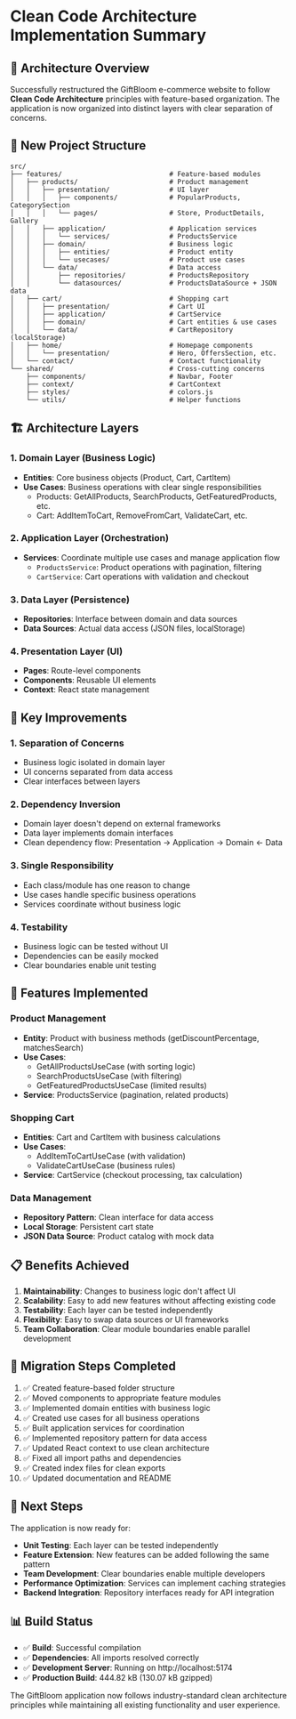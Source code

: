 # Clean Code Architecture Implementation Summary

## 🎯 Architecture Overview

Successfully restructured the GiftBloom e-commerce website to follow **Clean Code Architecture** principles with feature-based organization. The application is now organized into distinct layers with clear separation of concerns.

## 📁 New Project Structure

```
src/
├── features/                           # Feature-based modules
│   ├── products/                       # Product management
│   │   ├── presentation/               # UI layer
│   │   │   ├── components/             # PopularProducts, CategorySection
│   │   │   └── pages/                  # Store, ProductDetails, Gallery
│   │   ├── application/                # Application services
│   │   │   └── services/               # ProductsService
│   │   ├── domain/                     # Business logic
│   │   │   ├── entities/               # Product entity
│   │   │   └── usecases/               # Product use cases
│   │   └── data/                       # Data access
│   │       ├── repositories/           # ProductsRepository
│   │       └── datasources/            # ProductsDataSource + JSON data
│   ├── cart/                           # Shopping cart
│   │   ├── presentation/               # Cart UI
│   │   ├── application/                # CartService
│   │   ├── domain/                     # Cart entities & use cases
│   │   └── data/                       # CartRepository (localStorage)
│   ├── home/                           # Homepage components
│   │   └── presentation/               # Hero, OffersSection, etc.
│   └── contact/                        # Contact functionality
└── shared/                             # Cross-cutting concerns
    ├── components/                     # Navbar, Footer
    ├── context/                        # CartContext
    ├── styles/                         # colors.js
    └── utils/                          # Helper functions
```

## 🏗️ Architecture Layers

### 1. Domain Layer (Business Logic)

- **Entities**: Core business objects (Product, Cart, CartItem)
- **Use Cases**: Business operations with clear single responsibilities
  - Products: GetAllProducts, SearchProducts, GetFeaturedProducts, etc.
  - Cart: AddItemToCart, RemoveFromCart, ValidateCart, etc.

### 2. Application Layer (Orchestration)

- **Services**: Coordinate multiple use cases and manage application flow
  - `ProductsService`: Product operations with pagination, filtering
  - `CartService`: Cart operations with validation and checkout

### 3. Data Layer (Persistence)

- **Repositories**: Interface between domain and data sources
- **Data Sources**: Actual data access (JSON files, localStorage)

### 4. Presentation Layer (UI)

- **Pages**: Route-level components
- **Components**: Reusable UI elements
- **Context**: React state management

## 🔧 Key Improvements

### 1. Separation of Concerns

- Business logic isolated in domain layer
- UI concerns separated from data access
- Clear interfaces between layers

### 2. Dependency Inversion

- Domain layer doesn't depend on external frameworks
- Data layer implements domain interfaces
- Clean dependency flow: Presentation → Application → Domain ← Data

### 3. Single Responsibility

- Each class/module has one reason to change
- Use cases handle specific business operations
- Services coordinate without business logic

### 4. Testability

- Business logic can be tested without UI
- Dependencies can be easily mocked
- Clear boundaries enable unit testing

## 🚀 Features Implemented

### Product Management

- **Entity**: Product with business methods (getDiscountPercentage, matchesSearch)
- **Use Cases**:
  - GetAllProductsUseCase (with sorting logic)
  - SearchProductsUseCase (with filtering)
  - GetFeaturedProductsUseCase (limited results)
- **Service**: ProductsService (pagination, related products)

### Shopping Cart

- **Entities**: Cart and CartItem with business calculations
- **Use Cases**:
  - AddItemToCartUseCase (with validation)
  - ValidateCartUseCase (business rules)
- **Service**: CartService (checkout processing, tax calculation)

### Data Management

- **Repository Pattern**: Clean interface for data access
- **Local Storage**: Persistent cart state
- **JSON Data Source**: Product catalog with mock data

## 📋 Benefits Achieved

1. **Maintainability**: Changes to business logic don't affect UI
2. **Scalability**: Easy to add new features without affecting existing code
3. **Testability**: Each layer can be tested independently
4. **Flexibility**: Easy to swap data sources or UI frameworks
5. **Team Collaboration**: Clear module boundaries enable parallel development

## 🔄 Migration Steps Completed

1. ✅ Created feature-based folder structure
2. ✅ Moved components to appropriate feature modules
3. ✅ Implemented domain entities with business logic
4. ✅ Created use cases for all business operations
5. ✅ Built application services for coordination
6. ✅ Implemented repository pattern for data access
7. ✅ Updated React context to use clean architecture
8. ✅ Fixed all import paths and dependencies
9. ✅ Created index files for clean exports
10. ✅ Updated documentation and README

## 🎯 Next Steps

The application is now ready for:

- **Unit Testing**: Each layer can be tested independently
- **Feature Extension**: New features can be added following the same pattern
- **Team Development**: Clear boundaries enable multiple developers
- **Performance Optimization**: Services can implement caching strategies
- **Backend Integration**: Repository interfaces ready for API integration

## 📊 Build Status

- ✅ **Build**: Successful compilation
- ✅ **Dependencies**: All imports resolved correctly
- ✅ **Development Server**: Running on http://localhost:5174
- ✅ **Production Build**: 444.82 kB (130.07 kB gzipped)

The GiftBloom application now follows industry-standard clean architecture principles while maintaining all existing functionality and user experience.
